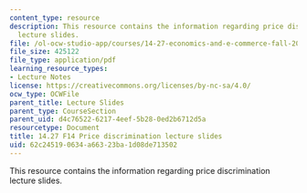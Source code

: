```yaml
---
content_type: resource
description: This resource contains the information regarding price discrimination
  lecture slides.
file: /ol-ocw-studio-app/courses/14-27-economics-and-e-commerce-fall-2014/62c245190634a66323ba1d08de713502_MIT14_27F14_lecslide13.pdf
file_size: 425122
file_type: application/pdf
learning_resource_types:
- Lecture Notes
license: https://creativecommons.org/licenses/by-nc-sa/4.0/
ocw_type: OCWFile
parent_title: Lecture Slides
parent_type: CourseSection
parent_uid: d4c76522-6217-4eef-5b28-0ed2b6712d5a
resourcetype: Document
title: 14.27 F14 Price discrimination lecture slides
uid: 62c24519-0634-a663-23ba-1d08de713502
---
```

This resource contains the information regarding price discrimination lecture slides.